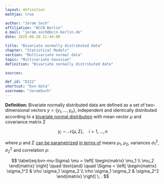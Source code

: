 ```yaml
---
layout: definition
mathjax: true

author: "Joram Soch"
affiliation: "BCCN Berlin"
e_mail: "joram.soch@bccn-berlin.de"
date: 2025-06-20 11:44:00

title: "Bivariate normally distributed data"
chapter: "Statistical Models"
section: "Multivariate normal data"
topic: "Multivariate Gaussian"
definition: "Bivariate normally distributed data"

sources:

def_id: "D222"
shortcut: "bvn-data"
username: "JoramSoch"
---
```



**Definition:** Bivariate normally distributed data are defined as a set of two-dimensional vectors $y = \left\lbrace y_1, \ldots, y_n \right\rbrace$, independent and identically distributed according to a [bivariate normal distribution](/D/bvn) with mean vector $\mu$ and covariance matrix $\Sigma$

$$ \label{eq:bvn}
y_i \sim \mathcal{N}(\mu, \Sigma), \quad i = 1, \ldots, n
$$

where $\mu$ and $\Sigma$ [can be parametrized](/P/bvn-snorm) [in terms of](/P/bvn-pdfcorr) means $\mu_1$, $\mu_2$, variances $\sigma_1^2$, $\sigma_2^2$ and correlation $\rho$:

$$ \label{eq:bvn-mu-Sigma}
\mu    = \left[ \begin{matrix} \mu_1 \\ \mu_2 \end{matrix} \right] \quad \text{and} \quad
\Sigma = \left[ \begin{matrix} \sigma_1^2 & \rho \sigma_1 \sigma_2 \\
							   \rho \sigma_1 \sigma_2 & \sigma_2^2 \end{matrix} \right] \; .
$$